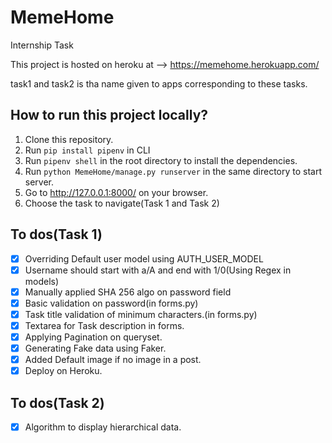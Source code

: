# MemeHome

Internship Task

This project is hosted on heroku at --> https://memehome.herokuapp.com/

task1 and task2 is tha name given to apps corresponding to these tasks.

## How to run this project locally?

1. Clone this repository.
2. Run ```pip install pipenv``` in CLI
3. Run ```pipenv shell``` in the root directory to install the dependencies.
4. Run ```python MemeHome/manage.py runserver``` in the same directory to start server.
5. Go to http://127.0.0.1:8000/ on your browser.
6. Choose the task to navigate(Task 1 and Task 2)


## To dos(Task 1)

- [x] Overriding Default user model using AUTH_USER_MODEL
- [x] Username should start with a/A and end with 1/0(Using Regex in models)
- [x] Manually applied SHA 256 algo on password field
- [x] Basic validation on password(in forms.py)
- [x] Task title validation of minimum characters.(in forms.py)
- [x] Textarea for Task description in forms.
- [x] Applying Pagination on queryset.
- [x] Generating Fake data using Faker.
- [x] Added Default image if no image in a post.
- [x] Deploy on Heroku.

## To dos(Task 2)

- [x] Algorithm to display hierarchical data.

